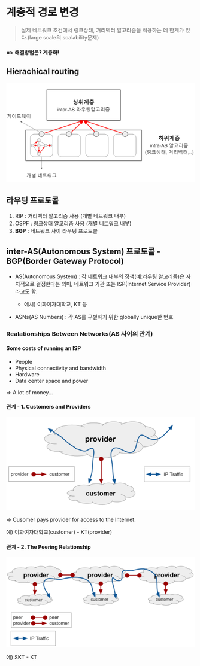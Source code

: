 # 계층적 경로 변경

> 실제 네트워크 조건에서 링크상태, 거리벡터 알고리즘을 적용하는 데 한계가 있다.(large scale의 scalability문제) 

#### => 해결방법은? 계층화!

## Hierachical routing

![이미지](./image/hierachical.PNG)

## 라우팅 프로토콜
1. RIP : 거리벡터 알고리즘 사용 (개별 네트워크 내부)
2. OSPF : 링크상태 알고리즘 사용 (개별 네트워크 내부)
3. **BGP** : 네트워크 사이 라우팅 프로토콜

## inter-AS(Autonomous System) 프로토콜 - BGP(Border Gateway Protocol)

* AS(Autonomous System) : 각 네트워크 내부의 정책(예:라우팅 알고리즘)은 자치적으로 결정한다는 의미, 네트워크 기관 또는 ISP(Internet Service Provider)라고도 함. 
  *  예시) 이화여자대학교, KT 등

* ASNs(AS Numbers) : 각 AS를 구별하기 위한 globally unique한 번호

### Realationships Between Networks(AS 사이의 관계)

#### Some costs of running an ISP
* People
* Physical connectivity and bandwidth
* Hardware
* Data center space and power

=> A lot of money...

#### 관계 - 1. Customers and Providers

![이미지](./image/provider_customer.PNG)

=> Cusomer pays provider for access to the Internet.

예) 이화여자대학교(customer) - KT(provider)

#### 관계 - 2. The Peering Relationship

![이미지](./image/peer.PNG)

예) SKT - KT
